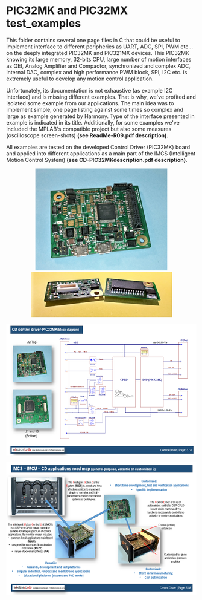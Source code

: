 # PIC32MK and PIC32MX test_examples
This folder contains several one page files in C that could be useful to implement interface to different peripheries as UART, ADC, SPI, PWM etc... on the deeply integrated PIC32MK and PIC321MX devices. This PIC32MK knowing its large memory, 32-bits CPU, large number of motion interfaces as QEI, Analog Amplifier and Compactor, synchronized and complex ADC, internal DAC, complex and high performance PWM block, SPI, I2C etc. is extremely  useful to develop any motion control application.

Unfortunately, its documentation is not exhaustive (as example I2C interface) and is missing different examples. That is why, we've profited and isolated some example from our applications. The main idea was to implement simple, one page listing against some times so complex and large as example generated by Harmony. Type of the interface presented in example is indicated in its title. Additionally, for some examples we've included the MPLAB's compatible project but also some measures (oscilloscope screen-shots) **(see ReadMe-R09.pdf description)**. 

All examples are tested on the developed  Control Driver  (PIC32MK) board and applied into different  applications as a main part of the IMCS (Intelligent Motion Control System) **(see CD-PIC32MKdescription.pdf description)**. 

<p align="center">
<img src="/Images/PIC32MK.jpg" width="350" height="270" />   <img src="/Images/PIC32MX.jpg" width="375" height="120" />              
</p>
<p align="center">
<img src="/Images/PIC32MK_logical_SCH.PNG" width="600" height="350" />

</p>  
<p align="center">
<img src="/Images/PIC32MK_IMCU.PNG" width="600" height="350" />
</p>
